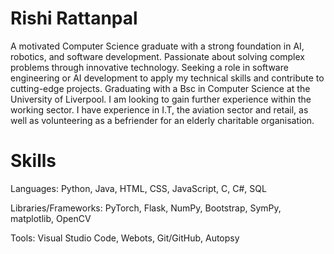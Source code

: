 # Rishi Rattanpal

A motivated Computer Science graduate with a strong foundation in AI, robotics, and software development. Passionate about solving complex problems through innovative technology. Seeking a role in software engineering or AI development to apply my technical skills and contribute to cutting-edge projects. Graduating with a Bsc in Computer Science at the University of Liverpool. I am looking to gain further experience within the working sector. I have experience in I.T, the aviation sector and retail, as well as volunteering as a befriender for an elderly charitable organisation.

# Skills

Languages: Python, Java, HTML, CSS, JavaScript, C, C#, SQL

Libraries/Frameworks: PyTorch, Flask, NumPy, Bootstrap, SymPy, matplotlib, OpenCV 

Tools: Visual Studio Code, Webots, Git/GitHub, Autopsy


